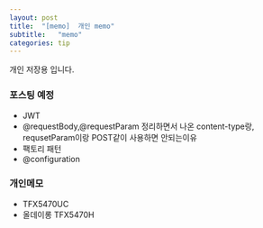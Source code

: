 ```yaml
---
layout: post
title:  "[memo]  개인 memo"
subtitle:   "memo"
categories: tip
---
```

개인 저장용 입니다.




### 포스팅 예정
- JWT
- @requestBody,@requestParam 정리하면서 나온 content-type랑, requsetParam이랑 POST같이 사용하면 안되는이유
- 팩토리 패턴
- @configuration



### 개인메모
- TFX5470UC
- 올데이롱 TFX5470H
  
